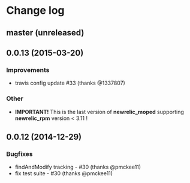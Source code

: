 # Change log

## master (unreleased)

## 0.0.13 (2015-03-20)

### Improvements
* travis config update #33 (thanks @1337807)

### Other
* __IMPORTANT!__
  This is the last version of __newrelic\_moped__
  supporting __newrelic_rpm__ version < 3.11 !

## 0.0.12 (2014-12-29)

### Bugfixes
* findAndModify tracking - #30 (thanks @pmckee11)
* fix test suite - #30 (thanks @pmckee11)
